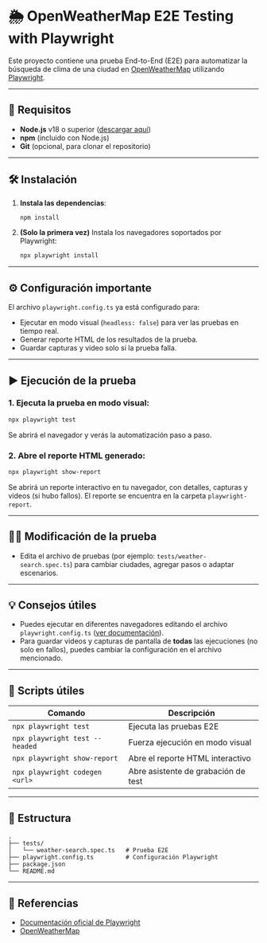# 🌦️ OpenWeatherMap E2E Testing with Playwright

Este proyecto contiene una prueba End-to-End (E2E) para automatizar la búsqueda de clima de una ciudad en [OpenWeatherMap](https://openweathermap.org) utilizando [Playwright](https://playwright.dev/).

---

## 🚀 Requisitos

- **Node.js** v18 o superior ([descargar aquí](https://nodejs.org/))
- **npm** (incluido con Node.js)
- **Git** (opcional, para clonar el repositorio)

---

## 🛠️ Instalación

1. **Instala las dependencias**:

   ```bash
   npm install
   ```

2. **(Solo la primera vez)** Instala los navegadores soportados por Playwright:

   ```bash
   npx playwright install
   ```

---

## ⚙️ Configuración importante

El archivo `playwright.config.ts` ya está configurado para:
- Ejecutar en modo visual (`headless: false`) para ver las pruebas en tiempo real.
- Generar reporte HTML de los resultados de la prueba.
- Guardar capturas y video solo si la prueba falla.

---

## ▶️ Ejecución de la prueba

### 1. Ejecuta la prueba en modo visual:

   ```bash
   npx playwright test
   ```

   Se abrirá el navegador y verás la automatización paso a paso.

### 2. Abre el reporte HTML generado:

   ```bash
   npx playwright show-report
   ```

   Se abrirá un reporte interactivo en tu navegador, con detalles, capturas y videos (si hubo fallos).
   El reporte se encuentra en la carpeta `playwright-report`.

---

## 🧑‍💻 Modificación de la prueba

- Edita el archivo de pruebas (por ejemplo: `tests/weather-search.spec.ts`) para cambiar ciudades, agregar pasos o adaptar escenarios.

---

## 💡 Consejos útiles

- Puedes ejecutar en diferentes navegadores editando el archivo `playwright.config.ts` ([ver documentación](https://playwright.dev/docs/browsers)).
- Para guardar videos y capturas de pantalla de **todas** las ejecuciones (no solo en fallos), puedes cambiar la configuración en el archivo mencionado.

---

## 🏁 Scripts útiles

| Comando                        | Descripción                        |
|--------------------------------|------------------------------------|
| `npx playwright test`          | Ejecuta las pruebas E2E            |
| `npx playwright test --headed` | Fuerza ejecución en modo visual    |
| `npx playwright show-report`   | Abre el reporte HTML interactivo   |
| `npx playwright codegen <url>` | Abre asistente de grabación de test|

---

## 📂 Estructura

```
.
├── tests/
│   └── weather-search.spec.ts   # Prueba E2E
├── playwright.config.ts         # Configuración Playwright
├── package.json
└── README.md
```

---

## 📝 Referencias

- [Documentación oficial de Playwright](https://playwright.dev/)
- [OpenWeatherMap](https://openweathermap.org)